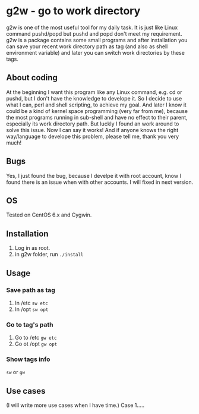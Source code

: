# g2w - go to work directory

g2w is one of the most useful tool for my daily task. It is just like Linux command pushd/popd but pushd and popd don't meet my requirement. g2w is a package contains some small programs and after installation you can save your recent work directory path as tag (and also as shell environment variable) and later you can switch work directories by these tags.

## About coding
At the beginning I want this program like any Linux command, e.g. cd or pushd, but I don't have the knowledge to develope it. So I decide to use what I can, perl and shell scripting, to achieve my goal. And later I know it could be a kind of kernel space programming (very far from me), because the most programs running in sub-shell and have no effect to their parent, especially its work directory path. But luckly I found an work around to solve this issue. Now I can say it works! And if anyone knows the right way/language to develope this problem, please tell me, thank you very much!

## Bugs
Yes, I just found the bug, because I develpe it with root account, know I found there is an issue when with other accounts. I will fixed in next version.

## OS
Tested on CentOS 6.x and Cygwin.

## Installation
1. Log in as root.
2. in g2w folder, run `./install`

## Usage
### Save path as tag
1. In /etc
`sw etc`
2. In /opt
`sw opt`
### Go to tag's path
1. Go to /etc
`gw etc`
2. Go ot /opt
`gw opt`
### Show tags info
`sw` or `gw`

## Use cases
(I will write more use cases when I have time.)
Case 1.....



